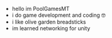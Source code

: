 - hello im PoolGamesMT
- i do game development and coding 🤓
- i like olive garden breadsticks
- im learned networking for unity

<!---
PoolGamesMT/PoolGamesTM is a ✨ special ✨ repository because its `README.md` (this file) appears on your GitHub profile.
You can click the Preview link to take a look at your changes.
--->
